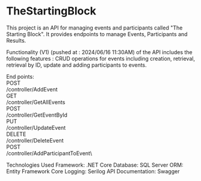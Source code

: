 # TheStartingBlock

This project is an API for managing events and participants called "The Starting Block". It provides endpoints to manage Events, Participants and Results.

Functionality
(V1) (pushed at : 2024/06/16 11:30AM) of the API includes the following features : CRUD operations for events including creation, retrieval, retrieval by ID, update and adding participants to events.

End points:\
POST\
/controller/AddEvent\
GET\
/controller/GetAllEvents\
POST\
/controller/GetEventById\
PUT\
/controller/UpdateEvent\
DELETE\
/controller/DeleteEvent\
POST\
/controller/AddParticipantToEvent\


Technologies Used
Framework: .NET Core
Database: SQL Server
ORM: Entity Framework Core
Logging: Serilog
API Documentation: Swagger
